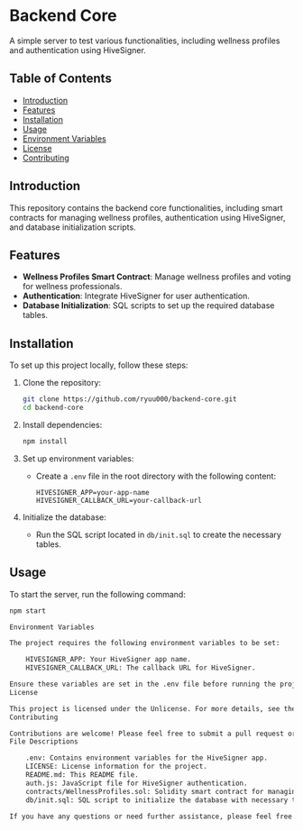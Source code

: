 # Backend Core

A simple server to test various functionalities, including wellness profiles and authentication using HiveSigner.

## Table of Contents

- [Introduction](#introduction)
- [Features](#features)
- [Installation](#installation)
- [Usage](#usage)
- [Environment Variables](#environment-variables)
- [License](#license)
- [Contributing](#contributing)

## Introduction

This repository contains the backend core functionalities, including smart contracts for managing wellness profiles, authentication using HiveSigner, and database initialization scripts.

## Features

- **Wellness Profiles Smart Contract**: Manage wellness profiles and voting for wellness professionals.
- **Authentication**: Integrate HiveSigner for user authentication.
- **Database Initialization**: SQL scripts to set up the required database tables.

## Installation

To set up this project locally, follow these steps:

1. Clone the repository:
    ```sh
    git clone https://github.com/ryuu000/backend-core.git
    cd backend-core
    ```

2. Install dependencies:
    ```sh
    npm install
    ```

3. Set up environment variables:
    - Create a `.env` file in the root directory with the following content:
      ```dotenv
      HIVESIGNER_APP=your-app-name
      HIVESIGNER_CALLBACK_URL=your-callback-url
      ```

4. Initialize the database:
    - Run the SQL script located in `db/init.sql` to create the necessary tables.

## Usage

To start the server, run the following command:
```sh
npm start

Environment Variables

The project requires the following environment variables to be set:

    HIVESIGNER_APP: Your HiveSigner app name.
    HIVESIGNER_CALLBACK_URL: The callback URL for HiveSigner.

Ensure these variables are set in the .env file before running the project.
License

This project is licensed under the Unlicense. For more details, see the LICENSE file.
Contributing

Contributions are welcome! Please feel free to submit a pull request or open an issue.
File Descriptions

    .env: Contains environment variables for the HiveSigner app.
    LICENSE: License information for the project.
    README.md: This README file.
    auth.js: JavaScript file for HiveSigner authentication.
    contracts/WellnessProfiles.sol: Solidity smart contract for managing wellness profiles.
    db/init.sql: SQL script to initialize the database with necessary tables.

If you have any questions or need further assistance, please feel free to reach out.
